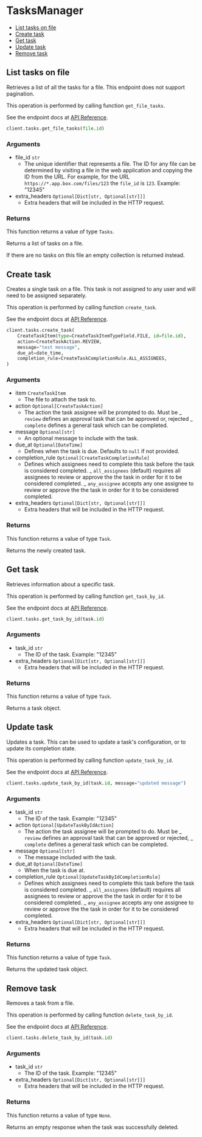 # TasksManager

- [List tasks on file](#list-tasks-on-file)
- [Create task](#create-task)
- [Get task](#get-task)
- [Update task](#update-task)
- [Remove task](#remove-task)

## List tasks on file

Retrieves a list of all the tasks for a file. This
endpoint does not support pagination.

This operation is performed by calling function `get_file_tasks`.

See the endpoint docs at
[API Reference](https://developer.box.com/reference/get-files-id-tasks/).

<!-- sample get_files_id_tasks -->

```python
client.tasks.get_file_tasks(file.id)
```

### Arguments

- file_id `str`
  - The unique identifier that represents a file. The ID for any file can be determined by visiting a file in the web application and copying the ID from the URL. For example, for the URL `https://*.app.box.com/files/123` the `file_id` is `123`. Example: "12345"
- extra_headers `Optional[Dict[str, Optional[str]]]`
  - Extra headers that will be included in the HTTP request.

### Returns

This function returns a value of type `Tasks`.

Returns a list of tasks on a file.

If there are no tasks on this file an empty collection is returned
instead.

## Create task

Creates a single task on a file. This task is not assigned to any user and
will need to be assigned separately.

This operation is performed by calling function `create_task`.

See the endpoint docs at
[API Reference](https://developer.box.com/reference/post-tasks/).

<!-- sample post_tasks -->

```python
client.tasks.create_task(
    CreateTaskItem(type=CreateTaskItemTypeField.FILE, id=file.id),
    action=CreateTaskAction.REVIEW,
    message="test message",
    due_at=date_time,
    completion_rule=CreateTaskCompletionRule.ALL_ASSIGNEES,
)
```

### Arguments

- item `CreateTaskItem`
  - The file to attach the task to.
- action `Optional[CreateTaskAction]`
  - The action the task assignee will be prompted to do. Must be _ `review` defines an approval task that can be approved or, rejected _ `complete` defines a general task which can be completed.
- message `Optional[str]`
  - An optional message to include with the task.
- due_at `Optional[DateTime]`
  - Defines when the task is due. Defaults to `null` if not provided.
- completion_rule `Optional[CreateTaskCompletionRule]`
  - Defines which assignees need to complete this task before the task is considered completed. _ `all_assignees` (default) requires all assignees to review or approve the the task in order for it to be considered completed. _ `any_assignee` accepts any one assignee to review or approve the the task in order for it to be considered completed.
- extra_headers `Optional[Dict[str, Optional[str]]]`
  - Extra headers that will be included in the HTTP request.

### Returns

This function returns a value of type `Task`.

Returns the newly created task.

## Get task

Retrieves information about a specific task.

This operation is performed by calling function `get_task_by_id`.

See the endpoint docs at
[API Reference](https://developer.box.com/reference/get-tasks-id/).

<!-- sample get_tasks_id -->

```python
client.tasks.get_task_by_id(task.id)
```

### Arguments

- task_id `str`
  - The ID of the task. Example: "12345"
- extra_headers `Optional[Dict[str, Optional[str]]]`
  - Extra headers that will be included in the HTTP request.

### Returns

This function returns a value of type `Task`.

Returns a task object.

## Update task

Updates a task. This can be used to update a task's configuration, or to
update its completion state.

This operation is performed by calling function `update_task_by_id`.

See the endpoint docs at
[API Reference](https://developer.box.com/reference/put-tasks-id/).

<!-- sample put_tasks_id -->

```python
client.tasks.update_task_by_id(task.id, message="updated message")
```

### Arguments

- task_id `str`
  - The ID of the task. Example: "12345"
- action `Optional[UpdateTaskByIdAction]`
  - The action the task assignee will be prompted to do. Must be _ `review` defines an approval task that can be approved or rejected, _ `complete` defines a general task which can be completed.
- message `Optional[str]`
  - The message included with the task.
- due_at `Optional[DateTime]`
  - When the task is due at.
- completion_rule `Optional[UpdateTaskByIdCompletionRule]`
  - Defines which assignees need to complete this task before the task is considered completed. _ `all_assignees` (default) requires all assignees to review or approve the the task in order for it to be considered completed. _ `any_assignee` accepts any one assignee to review or approve the the task in order for it to be considered completed.
- extra_headers `Optional[Dict[str, Optional[str]]]`
  - Extra headers that will be included in the HTTP request.

### Returns

This function returns a value of type `Task`.

Returns the updated task object.

## Remove task

Removes a task from a file.

This operation is performed by calling function `delete_task_by_id`.

See the endpoint docs at
[API Reference](https://developer.box.com/reference/delete-tasks-id/).

<!-- sample delete_tasks_id -->

```python
client.tasks.delete_task_by_id(task.id)
```

### Arguments

- task_id `str`
  - The ID of the task. Example: "12345"
- extra_headers `Optional[Dict[str, Optional[str]]]`
  - Extra headers that will be included in the HTTP request.

### Returns

This function returns a value of type `None`.

Returns an empty response when the task was successfully deleted.
